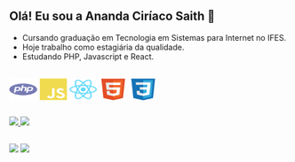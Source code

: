 ## Olá! Eu sou a Ananda Ciríaco Saith 👋

- Cursando graduação em Tecnologia em Sistemas para Internet no IFES.
- Hoje trabalho como estagiária da qualidade.
- Estudando PHP, Javascript e React.
  
<div style="display: inline_block"><br>
  <img align="center" alt="Ananda-PHP" height="40" width="50" src="https://github.com/devicons/devicon/blob/master/icons/php/php-plain.svg">
  <img align="center" alt="Ananda-Js" height="40" width="50" src="https://raw.githubusercontent.com/devicons/devicon/master/icons/javascript/javascript-plain.svg">
  <img align="center" alt="Ananda-React" height="40" width="50" src="https://raw.githubusercontent.com/devicons/devicon/master/icons/react/react-original.svg">
  <img align="center" alt="Ananda-HTML" height="40" width="50" src="https://raw.githubusercontent.com/devicons/devicon/master/icons/html5/html5-original.svg">
  <img align="center" alt="Ananda-CSS" height="40" width="50" src="https://raw.githubusercontent.com/devicons/devicon/master/icons/css3/css3-original.svg">
</div>

##

  <div>
    <a href="https://github.com/AnandaCSaith">
    <img height="160em" src="https://github-readme-stats.vercel.app/api?username=AnandaCSaith&show_icons=true&theme=dracula&include_all_commits=true&count_private=true"/>
    <img height="160em" src="https://github-readme-stats.vercel.app/api/top-langs/?username=AnandaCSaith&layout-compact&langs_count=16&theme=dracula"/>
  </div>
    
##
 
<div> 
  <a href = "mailto:anandacsaith@gmail.com"><img src="https://img.shields.io/badge/-Gmail-%23333?style=for-the-badge&logo=gmail&logoColor=white" target="_blank"></a>
  <a href="https://www.linkedin.com/in/ananda-ciríaco-saith-765027180" target="_blank"><img src="https://img.shields.io/badge/-LinkedIn-%230077B5?style=for-the-badge&logo=linkedin&logoColor=white" target="_blank"></a> 
  
</div>
